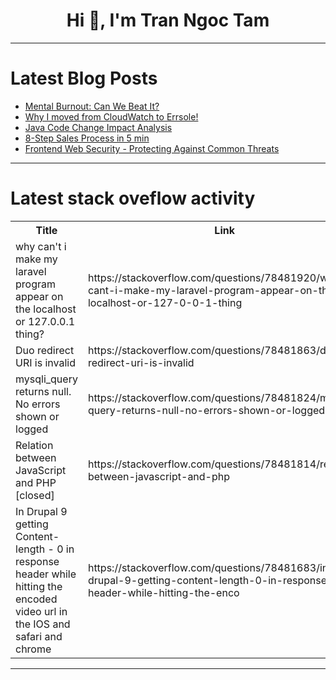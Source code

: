 <h1 align="center">Hi 👋, I'm Tran Ngoc Tam</h1>

---

# Latest Blog Posts 
<!-- BLOG-POST-LIST:START -->
- [Mental Burnout: Can We Beat It?](https://dev.to/devteam/mental-burnout-can-we-beat-it-2k2o)
- [Why I moved from CloudWatch to Errsole!](https://dev.to/mrrishimeena/why-i-moved-from-cloudwatch-to-errsole-769)
- [Java Code Change Impact Analysis](https://dev.to/oliver_li/java-code-change-impact-analysis-3i64)
- [8-Step Sales Process in 5 min](https://dev.to/jetthoughts/8-step-sales-process-in-5-min-581g)
- [Frontend Web Security - Protecting Against Common Threats](https://dev.to/incerro111/frontend-web-security-protecting-against-common-threats-4kb4)
<!-- BLOG-POST-LIST:END -->

---

# Latest stack oveflow activity
<table>
  <tr><th>Title</th><th>Link</th></tr>
  <!-- STACKOVERFLOW:START --><tr><td>why can&#39;t i make my laravel program appear on the localhost or 127.0.0.1 thing?</td><td>https://stackoverflow.com/questions/78481920/why-cant-i-make-my-laravel-program-appear-on-the-localhost-or-127-0-0-1-thing</td></tr><tr><td>Duo redirect URI is invalid</td><td>https://stackoverflow.com/questions/78481863/duo-redirect-uri-is-invalid</td></tr><tr><td>mysqli_query returns null. No errors shown or logged</td><td>https://stackoverflow.com/questions/78481824/mysqli-query-returns-null-no-errors-shown-or-logged</td></tr><tr><td>Relation between JavaScript and PHP [closed]</td><td>https://stackoverflow.com/questions/78481814/relation-between-javascript-and-php</td></tr><tr><td>In Drupal 9 getting Content-length - 0 in response header while hitting the encoded video url in the IOS and safari and chrome</td><td>https://stackoverflow.com/questions/78481683/in-drupal-9-getting-content-length-0-in-response-header-while-hitting-the-enco</td></tr><!-- STACKOVERFLOW:END -->
</table>

---


